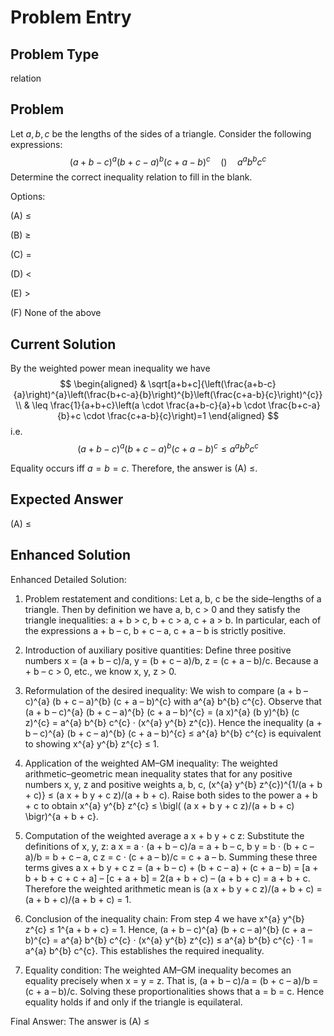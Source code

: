 # Problem Entry

## Problem Type
relation

## Problem
Let $a, b, c$ be the lengths of the sides of a triangle. Consider the following expressions:
$$
(a+b-c)^{a}(b+c-a)^{b}(c+a-b)^{c} \quad () \quad a^{a} b^{b} c^{c}
$$
Determine the correct inequality relation to fill in the blank.

Options:

(A) $\leq$ 

(B) $\geq$

(C) $=$ 

(D) $<$

(E) $>$

(F) None of the above

## Current Solution
By the weighted power mean inequality we have
$$
\begin{aligned}
& \sqrt[a+b+c]{\left(\frac{a+b-c}{a}\right)^{a}\left(\frac{b+c-a}{b}\right)^{b}\left(\frac{c+a-b}{c}\right)^{c}} \\
& \leq \frac{1}{a+b+c}\left(a \cdot \frac{a+b-c}{a}+b \cdot \frac{b+c-a}{b}+c \cdot \frac{c+a-b}{c}\right)=1
\end{aligned}
$$
i.e.
$$
(a+b-c)^{a}(b+c-a)^{b}(c+a-b)^{c} \leq a^{a} b^{b} c^{c}
$$

Equality occurs iff $a=b=c$. Therefore, the answer is (A) $\leq$.

## Expected Answer
(A) $\leq$

## Enhanced Solution
Enhanced Detailed Solution:

1.  Problem restatement and conditions:
   Let a, b, c be the side–lengths of a triangle.  Then by definition we have a, b, c > 0 and they satisfy the triangle inequalities:
     a + b > c,
     b + c > a,
     c + a > b.
   In particular, each of the expressions a + b – c, b + c – a, c + a – b is strictly positive.

2.  Introduction of auxiliary positive quantities:
   Define three positive numbers
     x = (a + b – c)/a,
     y = (b + c – a)/b,
     z = (c + a – b)/c.
   Because a + b – c > 0, etc., we know x, y, z > 0.

3.  Reformulation of the desired inequality:
   We wish to compare
     (a + b – c)^{a} (b + c – a)^{b} (c + a – b)^{c}
   with
     a^{a} b^{b} c^{c}.
   Observe that
     (a + b – c)^{a} (b + c – a)^{b} (c + a – b)^{c}
     = (a x)^{a} (b y)^{b} (c z)^{c}
     = a^{a} b^{b} c^{c} · (x^{a} y^{b} z^{c}).
   Hence the inequality
     (a + b – c)^{a} (b + c – a)^{b} (c + a – b)^{c} ≤ a^{a} b^{b} c^{c}
   is equivalent to showing
     x^{a} y^{b} z^{c} ≤ 1.

4.  Application of the weighted AM–GM inequality:
   The weighted arithmetic–geometric mean inequality states that for any positive numbers x, y, z and positive weights a, b, c,
     (x^{a} y^{b} z^{c})^{1/(a + b + c)} ≤ (a x + b y + c z)/(a + b + c).
   Raise both sides to the power a + b + c to obtain
     x^{a} y^{b} z^{c} ≤ \bigl( (a x + b y + c z)/(a + b + c) \bigr)^{a + b + c}.

5.  Computation of the weighted average a x + b y + c z:
   Substitute the definitions of x, y, z:
     a x = a · (a + b – c)/a = a + b – c,
     b y = b · (b + c – a)/b = b + c – a,
     c z = c · (c + a – b)/c = c + a – b.
   Summing these three terms gives
     a x + b y + c z
       = (a + b – c) + (b + c – a) + (c + a – b)
       = [a + b + b + c + c + a] – [c + a + b]
       = 2(a + b + c) – (a + b + c)
       = a + b + c.
   Therefore the weighted arithmetic mean is
     (a x + b y + c z)/(a + b + c) = (a + b + c)/(a + b + c) = 1.

6.  Conclusion of the inequality chain:
   From step 4 we have
     x^{a} y^{b} z^{c} ≤ 1^{a + b + c} = 1.
   Hence,
     (a + b – c)^{a} (b + c – a)^{b} (c + a – b)^{c}
       = a^{a} b^{b} c^{c} · (x^{a} y^{b} z^{c})
       ≤ a^{a} b^{b} c^{c} · 1
       = a^{a} b^{b} c^{c}.
   This establishes the required inequality.

7.  Equality condition:
   The weighted AM–GM inequality becomes an equality precisely when x = y = z.  That is,
     (a + b – c)/a = (b + c – a)/b = (c + a – b)/c.
   Solving these proportionalities shows that a = b = c.  Hence equality holds if and only if the triangle is equilateral.

Final Answer:
The answer is (A) ≤
